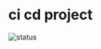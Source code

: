# ci cd project
![status](https://github.com/ennaelle/cicd-projet1/actions/workflows/main.yml/badge.svg?event=push&branch=main)
